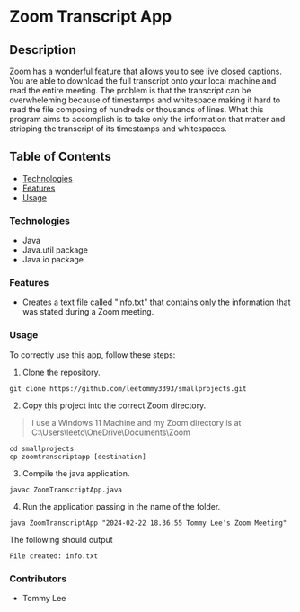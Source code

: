 # Zoom Transcript App

## Description
Zoom has a wonderful feature that allows you to see live closed captions. You are able to download the full transcript onto your local machine and read the entire meeting. The problem is that the transcript can be overwheleming because of timestamps and whitespace making it hard to read the file composing of hundreds or thousands of lines. What this program aims to accomplish is to take only the information that matter and stripping the transcript of its timestamps and whitespaces.

## Table of Contents
- [Technologies](#technologies)
- [Features](#features)
- [Usage](#usage)

### Technologies
- Java
- Java.util package
- Ja<span>va.i</span>o package

### Features
- Creates a text file called "info.txt" that contains only the information that was stated during a Zoom meeting. 

### Usage
To correctly use this app, follow these steps:
1. Clone the repository.
```
git clone https://github.com/leetommy3393/smallprojects.git
```
2. Copy this project into the correct Zoom directory.
> I use a Windows 11 Machine and my Zoom directory is at C:\Users\leeto\OneDrive\Documents\Zoom


```
cd smallprojects
cp zoomtranscriptapp [destination]
```

3. Compile the java application.
```
javac ZoomTranscriptApp.java
```
4. Run the application passing in the name of the folder.
```
java ZoomTranscriptApp "2024-02-22 18.36.55 Tommy Lee's Zoom Meeting"
```

The following should output
```
File created: info.txt
```

### Contributors
- Tommy Lee
